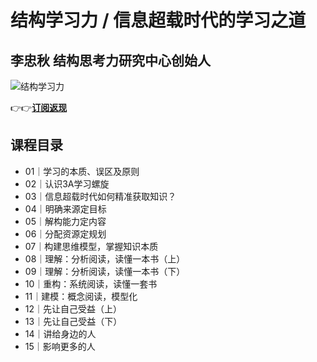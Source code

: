 结构学习力 / 信息超载时代的学习之道
===================

李忠秋 **结构思考力研究中心创始人**
--------------------

![结构学习力](https://www.geekgay.com/storage/geek/geek_574c7157e7f2aa0dd4c63351a10ebac4.jpg)  
  
👉👉[**订阅返现**](https://time.geekbang.org/column/intro/100610501?code=lMsB49YW5S-fBnDP1AYw2znCqttu5s%2FAMBFIND5hjGg%3D "结构学习力")  
  
课程目录
----

  
  
- 01｜学习的本质、误区及原则
- 02｜认识3A学习螺旋
- 03｜信息超载时代如何精准获取知识？
- 04｜明确来源定目标
- 05｜解构能力定内容
- 06｜分配资源定规划
- 07｜构建思维模型，掌握知识本质
- 08｜理解：分析阅读，读懂一本书（上）
- 09｜理解：分析阅读，读懂一本书（下）
- 10｜重构：系统阅读，读懂一套书
- 11｜建模：概念阅读，模型化
- 12｜先让自己受益（上）
- 13｜先让自己受益（下）
- 14｜讲给身边的人
- 15｜影响更多的人